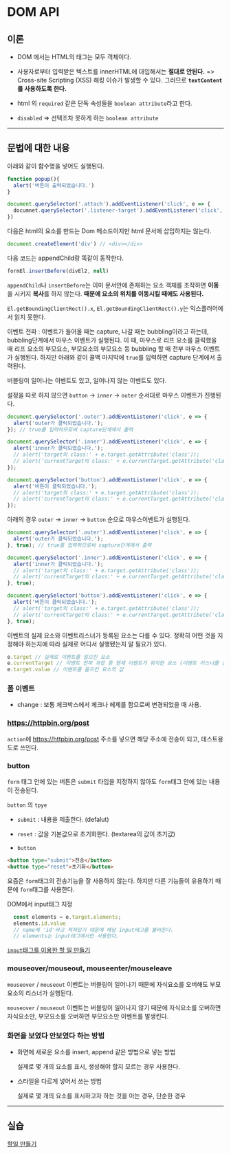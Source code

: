 # DOM API

## 이론

- DOM 에서는 HTML의 태그는 모두 객체이다.

- 사용자로부터 입력받은 텍스트를 innerHTML에 대입해서는 **절대로 안된다.**
=> Cross-site Scripting (XSS) 해킹 이슈가 발생할 수 있다. 그러므로 **`textContent`를 사용하도록 한다.**

- html 의 `required` 같은 단독 속성들을 `boolean attribute`라고 한다.

- `disabled` => 선택조차 못하게 하는 `boolean attribute`

---

## 문법에 대한 내용

아래와 같이 함수명을 넣어도 실행된다.

```js
function popup(){
  alert('버튼이 출력되었습니다.')
}

document.querySelector('.attach').addEventListener('click', e => {
  documnet.querySelector('.listener-target').addEventListener('click', popup) // popup함수가 저런식으로 콜백이 된다.
})
```

다음은 html의 요소를 만드는 Dom 메소드이지만 html 문서에 삽입하지는 않는다.

```js
document.createElement('div') // <div></div>
```

다음 코드는 appendChild랑 똑같이 동작한다.

```js
formEl.insertBefore(divEl2, null)
```

`appendChild`나 `insertBefore`는 이미 문서안에 존재하는 요소 객체를 조작하면 **이동**을 시키지 **복사**를 하지 않는다. **때문에 요소의 위치를 이동시킬 때에도 사용된다.**

`El.getBoundingClientRect().x`, `El.getBoundingClientRect().y`는 익스플러어에서 읽지 못한다.

이벤트 전파 : 이벤트가 들어올 때는 capture, 나갈 때는 bubbling이라고 하는데, bubbling단계에서 마우스 이벤트가 실행된다.
이 때, 마우스로 리프 요소를 클릭했을 때 리프 요소의 부모요소, 부모요소의 부모요소 등 bubbling 할 때 전부 마우스 이벤트가 실행된다.
하지만 아래와 같이 콜백 마지막에 `true`를 입력하면 capture 단계에서 출력된다.

버블링이 일어나는 이벤트도 있고, 일어나지 않는 이벤트도 있다.

설정을 따로 하지 않으면 `button` -> `inner` -> `outer` 순서대로 마우스 이벤트가 진행된다.

```js
document.querySelector('.outer').addEventListener('click', e => {
  alert('outer가 클릭되었습니다.');
}); // true를 입력하므로써 capture단계에서 출력

document.querySelector('.inner').addEventListener('click', e => {
  alert('inner가 클릭되었습니다.');
  // alert('target의 class:' + e.target.getAttribute('class'));
  // alert('currentTarget의 class:' + e.currentTarget.getAttribute('class'));
});

document.querySelector('button').addEventListener('click', e => {
  alert('버튼이 클릭되었습니다.');
  // alert('target의 class:' + e.target.getAttribute('class'));
  // alert('currentTarget의 class:' + e.currentTarget.getAttribute('class'));
});
```

아래의 경우 `outer` -> `inner` -> `button` 순으로 마우스이벤트가 실행된다.

```js
document.querySelector('.outer').addEventListener('click', e => {
  alert('outer가 클릭되었습니다.');
}, true); // true를 입력하므로써 capture단계에서 출력

document.querySelector('.inner').addEventListener('click', e => {
  alert('inner가 클릭되었습니다.');
  // alert('target의 class:' + e.target.getAttribute('class'));
  // alert('currentTarget의 class:' + e.currentTarget.getAttribute('class'));
}, true);

document.querySelector('button').addEventListener('click', e => {
  alert('버튼이 클릭되었습니다.');
  // alert('target의 class:' + e.target.getAttribute('class'));
  // alert('currentTarget의 class:' + e.currentTarget.getAttribute('class'));
}, true);
```

이벤트의 실제 요소와 이벤트리스너가 등록된 요소는 다를 수 있다. 정확히 어떤 것을 지정해야 하는지에 따라 실제로 어디서 실행됐는지 알 필요가 있다.

```js
e.target // 실제로 이벤트를 일으킨 요소
e.currentTarget // 이벤트 전파 과정 중 현재 이벤트가 위치한 요소 (이벤트 리스너를 실행시킨 요소)
e.target.value // 이벤트를 을으킨 요소의 값
```

### 폼 이벤트

- change : 보통 체크박스에서 체크나 헤제를 함으로써 변경되었을 때 사용.

### https://httpbin.org/post

`action`에 https://httpbin.org/post 주소를 넣으면 해당 주소에 전송이 되고, 테스트용도로 쓰인다.

### button

`form` 태그 안에 있는 버튼은 `submit` 타입을 지정하지 않아도 `form`태그 안에 있는 내용이 전송된다.

`button` 의 `tpye`

- `submit` : 내용을 제출한다. (defalut)

- `reset` : 값을 기본값으로 초기화한다. (textarea의 값이 초기값)

- `button`

```html
<button type="submit">전송</button>
<button type="reset">초기화</button>
```

요즘은 `form`태그의 전송기능을 잘 사용하지 않는다. 하지만 다른 기능들이 유용하기 때문에 `form`태그를 사용한다.

DOM에서 input태그 지정

```js
  const elements = e.target.elements;
  elements.id.value
  // name에 'id'라고 적혀있기 때문에 해당 input태그를 불러온다.
  // elements는 input태그에서만 사용한다.
```

[`input`태그를 이용한 할 일 만들기](https://codepen.io/jiwonkirn/pen/wYPLdG)

### mouseover/mouseout, mouseenter/mouseleave

`mouseover` / `mouseout` 이벤트는 버블링이 일어나기 때문에 자식요소를 오버해도 부모요소의 리스너가 실행된다.

`mouseover` / `mouseout` 이벤트는 버블링이 일어나지 않기 때문에 자식요소를 오버하면 자식요소만, 부모요소를 오버하면 부모요소만 이벤트를 발생킨다.

### 화면을 보였다 안보였다 하는 방법

- 화면에 새로운 요소를 insert, append 같은 방법으로 넣는 방법

  실제로 몇 개의 요소를 표시, 생성해야 할지 모르는 경우 사용한다.

- 스타일을 다르게 넣어서 쓰는 방법

  실제로 몇 개의 요소를 표시하고자 하는 것을 아는 경우, 단순한 경우

---

## 실습

[할일 만들기](https://codepen.io/jiwonkirn/pen/LgzooX)


